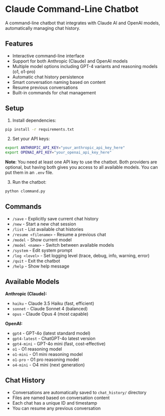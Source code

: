 # Claude Command-Line Chatbot

A command-line chatbot that integrates with Claude AI and OpenAI models, automatically managing chat history.

## Features

- Interactive command-line interface
- Support for both Anthropic (Claude) and OpenAI models
- Multiple model options including GPT-4 variants and reasoning models (o1, o1-pro)
- Automatic chat history persistence
- Smart conversation naming based on content
- Resume previous conversations
- Built-in commands for chat management

## Setup

1. Install dependencies:
```bash
pip install -r requirements.txt
```

2. Set your API keys:
```bash
export ANTHROPIC_API_KEY="your_anthropic_api_key_here"
export OPENAI_API_KEY="your_openai_api_key_here"
```

**Note**: You need at least one API key to use the chatbot. Both providers are optional, but having both gives you access to all available models. You can put them in an `.env` file.

3. Run the chatbot:
```bash
python clommand.py
```

## Commands

- `/save` - Explicitly save current chat history
- `/new` - Start a new chat session
- `/list` - List available chat histories
- `/resume <filename>` - Resume a previous chat
- `/model` - Show current model
- `/model <name>` - Switch between available models
- `/system` - Edit system prompt
- `/log <level>` - Set logging level (trace, debug, info, warning, error)
- `/quit` - Exit the chatbot
- `/help` - Show help message

## Available Models

**Anthropic (Claude):**
- `haiku` - Claude 3.5 Haiku (fast, efficient)
- `sonnet` - Claude Sonnet 4 (balanced)
- `opus` - Claude Opus 4 (most capable)

**OpenAI:**
- `gpt4` - GPT-4o (latest standard model)
- `gpt4-latest` - ChatGPT-4o latest version
- `gpt4-mini` - GPT-4o mini (fast, cost-effective)
- `o1` - O1 reasoning model
- `o1-mini` - O1 mini reasoning model
- `o1-pro` - O1 pro reasoning model
- `o4-mini` - O4 mini (next generation)

## Chat History

- Conversations are automatically saved to `chat_history/` directory
- Files are named based on conversation content
- Each chat has a unique ID and timestamp
- You can resume any previous conversation
